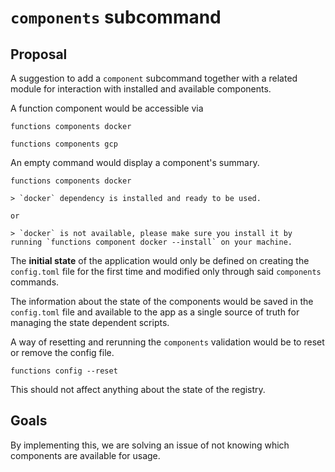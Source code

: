 # `components` subcommand


## Proposal

A suggestion to add a `component` subcommand together with a related module for interaction with installed and available components.

A function component would be accessible via

```
functions components docker
```

```
functions components gcp
```

An empty command would display a component's summary.

```
functions components docker

> `docker` dependency is installed and ready to be used.

or

> `docker` is not available, please make sure you install it by running `functions component docker --install` on your machine.
```

The **initial state** of the application would only be defined on creating the `config.toml` file for the first time and modified only through said `components` commands.

The information about the state of the components would be saved in the `config.toml` file and available to the app as a single source of truth for managing the state dependent scripts.

A way of resetting and rerunning the `components` validation would be to reset or remove the config file.

```
functions config --reset
```

This should not affect anything about the state of the registry.

## Goals

By implementing this, we are solving an issue of not knowing which components are available for usage.

